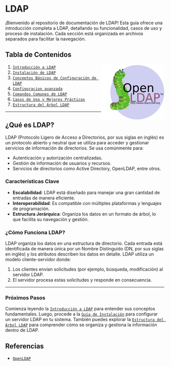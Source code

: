 # LDAP

¡Bienvenido al repositorio de documentación de LDAP! Esta guía ofrece una introducción completa a LDAP, detallando su funcionalidad, casos de uso y proceso de instalación. Cada sección está organizada en archivos separados para facilitar la navegación.

## Tabla de Contenidos

<img src="/img/OpenLDAP.png" alt="GIF" width="200" height="175" align="right">

1. [`Introducción a LDAP`](/doc/introduccion.md)
2. [`Instalación de LDAP`](/doc/instalacion.md)
3. [`Conceptos Básicos de Configuración de LDAP`](/doc/configuracion.md)
4. [`Configuracion avanzada`](/doc/configuracion_avanzada.md)
5. [`Comandos Comunes de LDAP`](/doc/comandos.md)
6. [`Casos de Uso y Mejores Prácticas`](/doc/casos_de_uso.md)
7. [`Estructura del Árbol LDAP`](/doc/arbol_ldap.md)

---

## ¿Qué es LDAP?

LDAP (Protocolo Ligero de Acceso a Directorios, por sus siglas en inglés) es un protocolo abierto y neutral que se utiliza para acceder y gestionar servicios de información de directorios. Se usa comúnmente para:

- Autenticación y autorización centralizadas.
- Gestión de información de usuarios y recursos.
- Servicios de directorios como Active Directory, OpenLDAP, entre otros.

### Características Clave
- **Escalabilidad**: LDAP está diseñado para manejar una gran cantidad de entradas de manera eficiente.
- **Interoperabilidad**: Es compatible con múltiples plataformas y lenguajes de programación.
- **Estructura Jerárquica**: Organiza los datos en un formato de árbol, lo que facilita su navegación y gestión.

### ¿Cómo Funciona LDAP?
LDAP organiza los datos en una estructura de directorio. Cada entrada está identificada de manera única por un Nombre Distinguido (DN, por sus siglas en inglés) y los atributos describen los datos en detalle. LDAP utiliza un modelo cliente-servidor donde:

1. Los clientes envían solicitudes (por ejemplo, búsqueda, modificación) al servidor LDAP.
2. El servidor procesa estas solicitudes y responde en consecuencia.

---

### Próximos Pasos

Comienza leyendo la [`Introducción a LDAP`](/doc/introduccion.md) para entender sus conceptos fundamentales. Luego, procede a la [`Guía de Instalación`](/doc/instalacion.md) para configurar un servidor LDAP en tu sistema. También puedes explorar la [`Estructura del Árbol LDAP`](/doc/arbol_ldap.md) para comprender cómo se organiza y gestiona la información dentro de LDAP.

## Referencias
- [`OpenLDAP`](https://www.openldap.org/doc/)
